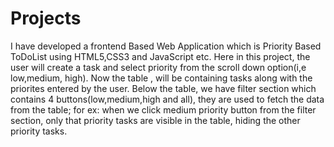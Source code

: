 # Projects
I have developed a frontend Based Web Application which is Priority Based ToDoList using HTML5,CSS3 and JavaScript etc.
Here in this project, the user will create a task and select priority from the scroll down option(i,e low,medium, high).
Now the table , will be containing tasks along with the priorites entered by the user.
Below the table, we have filter section which contains 4 buttons(low,medium,high and all), they are used to fetch the data from the table;
for ex: when we click medium priority button from the filter section, only that priority tasks are visible in the table, hiding the other priority tasks.
